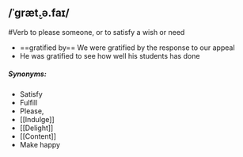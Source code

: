 ## /ˈɡræt̬.ə.faɪ/
#Verb
to please someone, or to satisfy a wish or need

- ==gratified by== 
We were gratified by the response to our appeal
- He was gratified to see how well his students has done

##### Synonyms:
- Satisfy
- Fulfill
- Please,
- [[Indulge]]
- [[Delight]]
- [[Content]]
- Make happy
